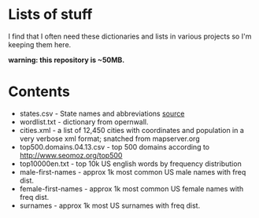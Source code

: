 # Lists of stuff

I find that I often need these dictionaries and lists in various projects so I'm keeping them here.

<b>warning: this repository is ~50MB.</b>

# Contents
 
 * states.csv - State names and abbreviations [source](http://www.fonz.net/blog/archives/2008/04/06/csv-of-states-and-state-abbreviations/)
 * wordlist.txt - dictionary from opernwall.
 * cities.xml - a list of 12,450 cities with coordinates and population in a very verbose xml format; snatched from mapserver.org
 * top500.domains.04.13.csv - top 500 domains according to http://www.seomoz.org/top500
 * top10000en.txt - top 10k US english words by frequency distribution
 * male-first-names - approx 1k most common US male names with freq dist.
 * female-first-names - approx 1k most common US female names with freq dist.
 * surnames - approx 1k most US surnames with freq dist.
